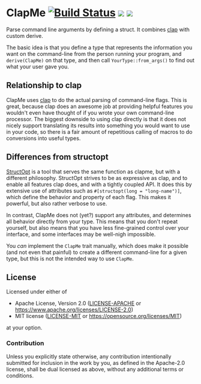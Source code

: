 # ClapMe [![Build Status](https://travis-ci.org/droundy/clapme.svg?branch=master)](https://travis-ci.org/droundy/clapme) [![](https://img.shields.io/crates/v/clapme.svg)](https://crates.io/crates/clapme) [![](https://docs.rs/clapme/badge.svg)](https://docs.rs/clapme)

Parse command line arguments by defining a struct.  It combines
[clap](https://crates.io/crates/clap) with custom derive.

The basic idea is that you define a type that represents the
information you want on the command-line from the person running your
program, and `derive(ClapMe)` on that type, and then call
`YourType::from_args()` to find out what your user gave you.

## Relationship to clap

ClapMe uses [clap](https://clap.rs) to do the actual parsing of
command-line flags.  This is great, because clap does an awesome job
at providing helpful features you wouldn't even have thought of if you
wrote your own command-line processor.  The biggest downside to using
clap directly is that it does not nicely support translating its
results into something you would want to use in your code, so there is
a fair amount of repetitious calling of macros to do conversions into
useful types.

## Differences from structopt

[StructOpt](https://docs.rs/structopt) is a tool that serves the same
function as clapme, but with a different philosophy.  StructOpt
strives to be as expressive as clap, and to enable all features clap
does, and with a tightly coupled API.  It does this by extensive use
of attributes such as `#[structopt(long = "long-name")]`, which define
the behavior and property of each flag.  This makes it powerful, but
also rather verbose to use.

In contrast, ClapMe does not (yet?) support any attributes, and
determines all behavior directly from your type.  This means that you
don't repeat yourself, but also means that you have less fine-grained
control over your interface, and some interfaces may be well-nigh
impossible.

You *can* implement the `ClapMe` trait manually, which does make it
possible (and not even that painful) to create a different
command-line for a given type, but this is not the intended way to use
`ClapMe`.

## License

Licensed under either of

- Apache License, Version 2.0 ([LICENSE-APACHE](LICENSE-APACHE) or
  <https://www.apache.org/licenses/LICENSE-2.0>)
- MIT license ([LICENSE-MIT](LICENSE-MIT) or
  <https://opensource.org/licenses/MIT>)

at your option.

### Contribution

Unless you explicitly state otherwise, any contribution intentionally
submitted for inclusion in the work by you, as defined in the
Apache-2.0 license, shall be dual licensed as above, without any
additional terms or conditions.

